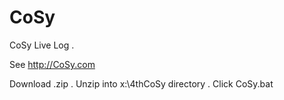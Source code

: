 # CoSy
CoSy Live Log .

See http://CoSy.com

Download .zip .  Unzip into  x:\4thCoSy  directory . 
Click CoSy.bat
